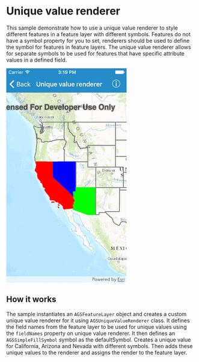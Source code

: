 # Unique value renderer

This sample demonstrate how to use a unique value renderer to style different features in a feature layer with different symbols. Features do not have a symbol property for you to set, renderers should be used to define the symbol for features in feature layers. The unique value renderer allows for separate symbols to be used for features that have specific attribute values in a defined field.

![](image1.png)

## How it works

The sample instantiates an `AGSFeatureLayer` object and creates a custom unique value renderer for it using `AGSUniqueValueRenderer` class. It defines the field names from the feature layer to be used for unique values using the `fieldNames` property on unique value renderer. It then defines an `AGSSimpleFillSymbol` symbol as the defaultSymbol. Creates a unique value for California, Arizona and Nevada with different symbols. Then adds these unique values to the renderer and assigns the render to the feature layer.





